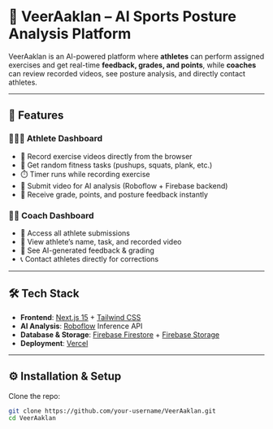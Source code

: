 # 💪 VeerAaklan – AI Sports Posture Analysis Platform

VeerAaklan is an AI-powered platform where **athletes** can perform assigned exercises and get real-time **feedback, grades, and points**, while **coaches** can review recorded videos, see posture analysis, and directly contact athletes.

---

## 🚀 Features

### 🧑‍🤝‍🧑 Athlete Dashboard
- 🎥 Record exercise videos directly from the browser  
- 🎯 Get random fitness tasks (pushups, squats, plank, etc.)  
- ⏱️ Timer runs while recording exercise  
- 📝 Submit video for AI analysis (Roboflow + Firebase backend)  
- 🏅 Receive grade, points, and posture feedback instantly  

### 🧑‍🏫 Coach Dashboard
- 📂 Access all athlete submissions  
- 👤 View athlete’s name, task, and recorded video  
- 🤖 See AI-generated feedback & grading  
- 📞 Contact athletes directly for corrections  

---

## 🛠️ Tech Stack

- **Frontend**: [Next.js 15](https://nextjs.org/) + [Tailwind CSS](https://tailwindcss.com/)  
- **AI Analysis**: [Roboflow](https://roboflow.com/) Inference API  
- **Database & Storage**: [Firebase Firestore](https://firebase.google.com/) + [Firebase Storage](https://firebase.google.com/docs/storage)  
- **Deployment**: [Vercel](https://vercel.com/)  

---

## ⚙️ Installation & Setup

Clone the repo:

```bash
git clone https://github.com/your-username/VeerAaklan.git
cd VeerAaklan
